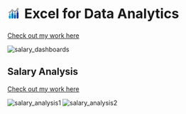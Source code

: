 <h1> <align="center">
  <span style="display: inline-flex; align-items: center; gap: 10px;">
    <img src="images\excel_logo.jpg" alt="Logo" width="28" height="30">
    <span style="font-size: 30px; max-width: 554px;">Excel for Data Analytics</span>
  </span>
</h1>

[Check out my work here](Project1-Salary_Dashboards.xlsm)

![salary_dashboards](https://github.com/user-attachments/assets/692b3043-bd8c-4b6d-8228-0ac238755931)

## Salary Analysis
[Check out my work here](Project2-Salary_Analysis.xlsx)

![salary_analysis1](https://github.com/user-attachments/assets/bf7de7e3-175e-4f09-99a0-e26ef6bca94c)
![salary_analysis2](https://github.com/user-attachments/assets/954e7d9b-8809-44d7-9f2b-9388b697a800)

